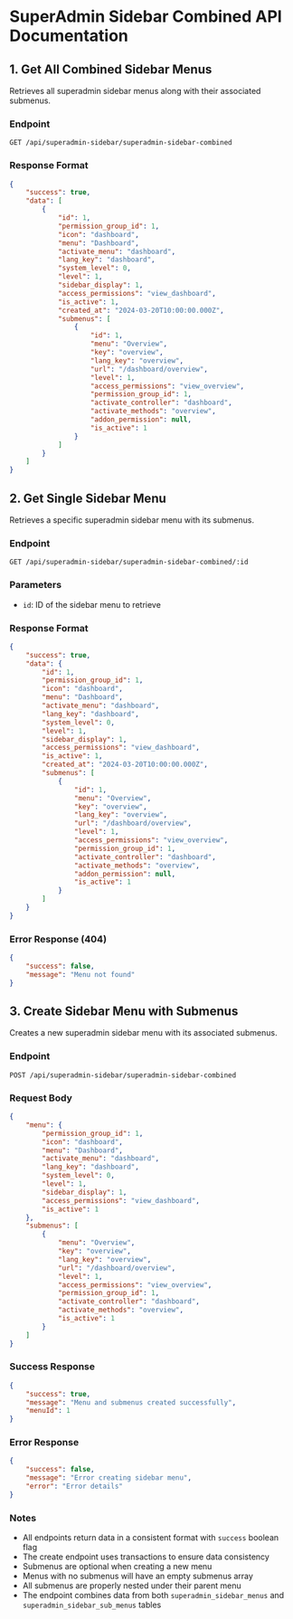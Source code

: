 # SuperAdmin Sidebar Combined API Documentation

## 1. Get All Combined Sidebar Menus
Retrieves all superadmin sidebar menus along with their associated submenus.

### Endpoint
```
GET /api/superadmin-sidebar/superadmin-sidebar-combined
```

### Response Format
```json
{
	"success": true,
	"data": [
		{
			"id": 1,
			"permission_group_id": 1,
			"icon": "dashboard",
			"menu": "Dashboard",
			"activate_menu": "dashboard",
			"lang_key": "dashboard",
			"system_level": 0,
			"level": 1,
			"sidebar_display": 1,
			"access_permissions": "view_dashboard",
			"is_active": 1,
			"created_at": "2024-03-20T10:00:00.000Z",
			"submenus": [
				{
					"id": 1,
					"menu": "Overview",
					"key": "overview",
					"lang_key": "overview",
					"url": "/dashboard/overview",
					"level": 1,
					"access_permissions": "view_overview",
					"permission_group_id": 1,
					"activate_controller": "dashboard",
					"activate_methods": "overview",
					"addon_permission": null,
					"is_active": 1
				}
			]
		}
	]
}
```

## 2. Get Single Sidebar Menu
Retrieves a specific superadmin sidebar menu with its submenus.

### Endpoint
```
GET /api/superadmin-sidebar/superadmin-sidebar-combined/:id
```

### Parameters
- `id`: ID of the sidebar menu to retrieve

### Response Format
```json
{
	"success": true,
	"data": {
		"id": 1,
		"permission_group_id": 1,
		"icon": "dashboard",
		"menu": "Dashboard",
		"activate_menu": "dashboard",
		"lang_key": "dashboard",
		"system_level": 0,
		"level": 1,
		"sidebar_display": 1,
		"access_permissions": "view_dashboard",
		"is_active": 1,
		"created_at": "2024-03-20T10:00:00.000Z",
		"submenus": [
			{
				"id": 1,
				"menu": "Overview",
				"key": "overview",
				"lang_key": "overview",
				"url": "/dashboard/overview",
				"level": 1,
				"access_permissions": "view_overview",
				"permission_group_id": 1,
				"activate_controller": "dashboard",
				"activate_methods": "overview",
				"addon_permission": null,
				"is_active": 1
			}
		]
	}
}
```

### Error Response (404)
```json
{
	"success": false,
	"message": "Menu not found"
}
```

## 3. Create Sidebar Menu with Submenus
Creates a new superadmin sidebar menu with its associated submenus.

### Endpoint
```
POST /api/superadmin-sidebar/superadmin-sidebar-combined
```

### Request Body
```json
{
	"menu": {
		"permission_group_id": 1,
		"icon": "dashboard",
		"menu": "Dashboard",
		"activate_menu": "dashboard",
		"lang_key": "dashboard",
		"system_level": 0,
		"level": 1,
		"sidebar_display": 1,
		"access_permissions": "view_dashboard",
		"is_active": 1
	},
	"submenus": [
		{
			"menu": "Overview",
			"key": "overview",
			"lang_key": "overview",
			"url": "/dashboard/overview",
			"level": 1,
			"access_permissions": "view_overview",
			"permission_group_id": 1,
			"activate_controller": "dashboard",
			"activate_methods": "overview",
			"is_active": 1
		}
	]
}
```

### Success Response
```json
{
	"success": true,
	"message": "Menu and submenus created successfully",
	"menuId": 1
}
```

### Error Response
```json
{
	"success": false,
	"message": "Error creating sidebar menu",
	"error": "Error details"
}
```

### Notes
- All endpoints return data in a consistent format with `success` boolean flag
- The create endpoint uses transactions to ensure data consistency
- Submenus are optional when creating a new menu
- Menus with no submenus will have an empty submenus array
- All submenus are properly nested under their parent menu
- The endpoint combines data from both `superadmin_sidebar_menus` and `superadmin_sidebar_sub_menus` tables